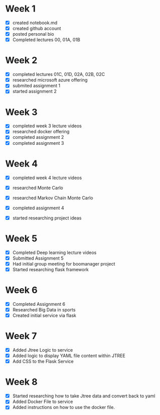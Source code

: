 # Week 1

- [x] created notebook.md
- [x] created github account 
- [x] posted personal bio
- [x] Completed lectures 00, 01A, 01B

# Week 2

- [x] completed lectures 01C, 01D, 02A, 02B, 02C
- [x] researched microsoft azure offering
- [x] submited assignment 1
- [x] started assignment 2

# Week 3

- [x] completed week 3 lecture videos
- [x] researched docker offering
- [x] completed assignment 2
- [x] completed assignment 3

# Week 4

- [x] completed week 4 lecture videos
- [x] researched Monte Carlo
- [x] researched Markov Chain Monte Carlo
- [x] completed assignment 4
- [x] started researching project ideas


# Week 5
- [x] Completed Deep learning lecture videos
- [x] Submitted Assignment 5
- [x] Had initial group meeting for boomanager project
- [x] Started researching flask framework

# Week 6
- [x] Completed Assignment 6
- [x] Researched Big Data in sports
- [x] Created initial service via flask

# Week 7
- [x] Added Jtree Logic to service
- [x] Added logic to display YAML file content within JTREE
- [x] Add CSS to the Flask Service

# Week 8
- [x] Started researching how to take Jtree data and convert back to yaml
- [x] Added Docker File to service
- [x] Added instructions on how to use the docker file. 

